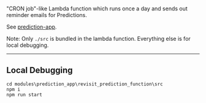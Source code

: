 #

"CRON job"-like Lambda function which runs once a day and sends out reminder emails for Predictions.

See [prediction-app](https://github.com/ikenley/prediction-app).

Note: Only `./src` is bundled in the lambda function. Everything else is for local debugging.

---

## Local Debugging

```
cd modules\prediction_app\revisit_prediction_function\src
npm i
npm run start
```